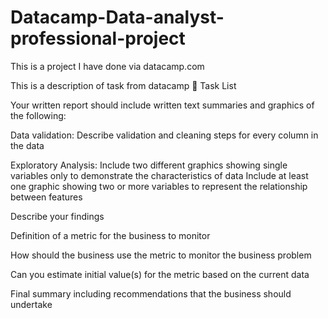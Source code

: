 # Datacamp-Data-analyst-professional-project
This is a project I have done via datacamp.com

This is a description of task from datacamp
📝 Task List

Your written report should include written text summaries and graphics of the following:

Data validation:
Describe validation and cleaning steps for every column in the data

Exploratory Analysis:
Include two different graphics showing single variables only to demonstrate the characteristics of data
Include at least one graphic showing two or more variables to represent the relationship between features

Describe your findings

Definition of a metric for the business to monitor

How should the business use the metric to monitor the business problem

Can you estimate initial value(s) for the metric based on the current data

Final summary including recommendations that the business should undertake
